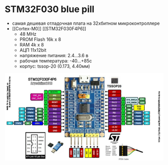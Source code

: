 # STM32F030 blue pill

* самая дешевая отладочная плата на 32хбитном микроконтроллере
* [[Cortex-M0]] [[STM32F030F4P6]]
  * 48 MHz
  * PROM Flash 16k x 8
  * RAM 4k x 8
  * АЦП 11x12bit
  * напряжение питания: 2.4…3.6 в
  * рабочая температура: -40…+85c
  * корпус: tssop-20 (0.173, 4.40мм)

![](STM32F030_pill.jpg)
